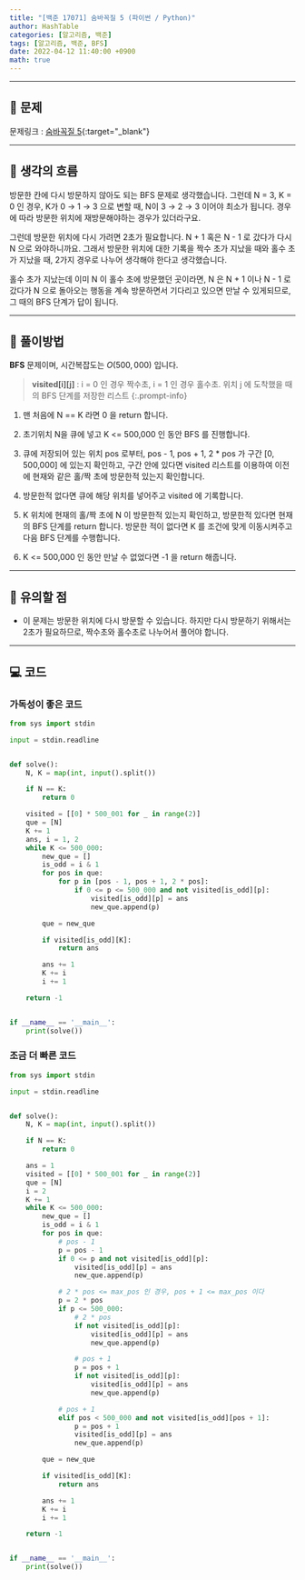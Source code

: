 ```yaml
---
title: "[백준 17071] 숨바꼭질 5 (파이썬 / Python)"
author: HashTable
categories: [알고리즘, 백준]
tags: [알고리즘, 백준, BFS]
date: 2022-04-12 11:40:00 +0900
math: true
---
```


---
## 📑 문제

문제링크 : [숨바꼭질 5](https://www.acmicpc.net/problem/17071){:target="_blank"}

---
## 🤔 생각의 흐름

방문한 칸에 다시 방문하지 않아도 되는 BFS 문제로 생각했습니다. 그런데 N = 3, K = 0 인 경우,
K가 0 → 1 → 3 으로 변할 때, N이 3 → 2 → 3 이어야 최소가 됩니다. 경우에 따라 방문한 위치에 재방문해야하는
경우가 있더라구요.

그런데 방문한 위치에 다시 가려면 2초가 필요합니다. N + 1 혹은 N - 1 로 갔다가 다시 N 으로 와야하니까요.
그래서 방문한 위치에 대한 기록을 짝수 초가 지났을 때와 홀수 초가 지났을 때, 2가지 경우로 나누어 생각해야 한다고 생각했습니다.

홀수 초가 지났는데 이미 N 이 홀수 초에 방문했던 곳이라면, N 은 N + 1 이나 N - 1 로 갔다가 N 으로 돌아오는
행동을 계속 방문하면서 기다리고 있으면 만날 수 있게되므로, 그 때의 BFS 단계가 답이 됩니다.

---

## 🎯 풀이방법

**BFS** 문제이며, 시간복잡도는 $O(500,000)$ 입니다.

> **visited[i][j]** : i = 0 인 경우 짝수초, i = 1 인 경우 홀수초. 위치 j 에 도착했을 때의 BFS 단계를 저장한 리스트
{:.prompt-info}

1. 맨 처음에 N == K 라면 0 을 return 합니다.

2. 초기위치 N을 큐에 넣고 K <= 500,000 인 동안 BFS 를 진행합니다.

3. 큐에 저장되어 있는 위치 pos 로부터, pos - 1, pos + 1, 2 * pos 가 구간 [0, 500,000] 에 있는지 확인하고,
구간 안에 있다면 visited 리스트를 이용하여 이전에 현재와 같은 홀/짝 초에 방문한적 있는지 확인합니다.

4. 방문한적 없다면 큐에 해당 위치를 넣어주고 visited 에 기록합니다.

5. K 위치에 현재의 홀/짝 초에 N 이 방문한적 있는지 확인하고, 방문한적 있다면 현재의 BFS 단계를 return 합니다.
방문한 적이 없다면 K 를 조건에 맞게 이동시켜주고 다음 BFS 단계를 수행합니다.

6. K <= 500,000 인 동안 만날 수 없었다면 -1 을 return 해줍니다.

---
## 🔎 유의할 점

* 이 문제는 방문한 위치에 다시 방문할 수 있습니다. 하지만 다시 방문하기 위해서는 2초가 필요하므로,
짝수초와 홀수초로 나누어서 풀어야 합니다.

---

## 💻 코드

### 가독성이 좋은 코드
```python
from sys import stdin

input = stdin.readline


def solve():
    N, K = map(int, input().split())

    if N == K:
        return 0

    visited = [[0] * 500_001 for _ in range(2)]
    que = [N]
    K += 1
    ans, i = 1, 2
    while K <= 500_000:
        new_que = []
        is_odd = i & 1
        for pos in que:
            for p in [pos - 1, pos + 1, 2 * pos]:
                if 0 <= p <= 500_000 and not visited[is_odd][p]:
                    visited[is_odd][p] = ans
                    new_que.append(p)

        que = new_que

        if visited[is_odd][K]:
            return ans

        ans += 1
        K += i
        i += 1

    return -1


if __name__ == '__main__':
    print(solve())
```

### 조금 더 빠른 코드
```python
from sys import stdin

input = stdin.readline


def solve():
    N, K = map(int, input().split())

    if N == K:
        return 0

    ans = 1
    visited = [[0] * 500_001 for _ in range(2)]
    que = [N]
    i = 2
    K += 1
    while K <= 500_000:
        new_que = []
        is_odd = i & 1
        for pos in que:
            # pos - 1
            p = pos - 1
            if 0 <= p and not visited[is_odd][p]:
                visited[is_odd][p] = ans
                new_que.append(p)

            # 2 * pos <= max_pos 인 경우, pos + 1 <= max_pos 이다
            p = 2 * pos
            if p <= 500_000:
                # 2 * pos
                if not visited[is_odd][p]:
                    visited[is_odd][p] = ans
                    new_que.append(p)

                # pos + 1
                p = pos + 1
                if not visited[is_odd][p]:
                    visited[is_odd][p] = ans
                    new_que.append(p)

            # pos + 1
            elif pos < 500_000 and not visited[is_odd][pos + 1]:
                p = pos + 1
                visited[is_odd][p] = ans
                new_que.append(p)

        que = new_que

        if visited[is_odd][K]:
            return ans

        ans += 1
        K += i
        i += 1

    return -1


if __name__ == '__main__':
    print(solve())
```
